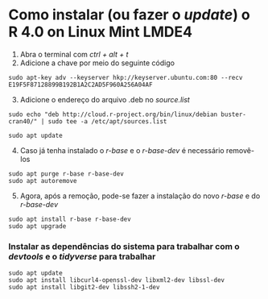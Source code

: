 # Como instalar (ou fazer o *update*) o R 4.0 on Linux Mint LMDE4



1. Abra o terminal com *ctrl + alt + t* 
2. Adicione a chave por meio do seguinte código

```
sudo apt-key adv --keyserver hkp://keyserver.ubuntu.com:80 --recv E19F5F87128899B192B1A2C2AD5F960A256A04AF

```
3. Adicione o endereço do arquivo .deb no *source.list*

```
sudo echo "deb http://cloud.r-project.org/bin/linux/debian buster-cran40/" | sudo tee -a /etc/apt/sources.list

sudo apt update

```
4. Caso já tenha instalado o *r-base* e o *r-base-dev* é necessário removê-los

```
sudo apt purge r-base r-base-dev
sudo apt autoremove

```
5. Agora, após a remoção, pode-se fazer a instalação do novo *r-base* e do *r-base-dev*

```
sudo apt install r-base r-base-dev
sudo apt upgrade

```

### Instalar as dependências do sistema para trabalhar com o *devtools* e o *tidyverse* para trabalhar

```
sudo apt update
sudo apt install libcurl4-openssl-dev libxml2-dev libssl-dev
sudo apt install libgit2-dev libssh2-1-dev

```